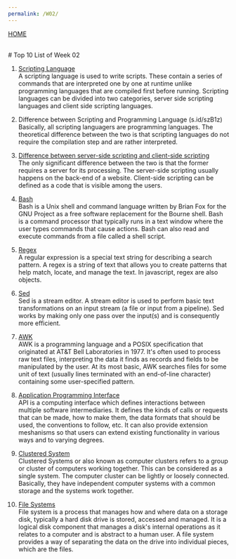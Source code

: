 ```yaml
---
permalink: /W02/
---
```

[HOME](../)

<br>
# Top 10 List of Week 02

1. [Scripting Language](https://www.dummies.com/programming/macintosh/what-is-scripting-anyway/)<br>
A scripting language is used to write scripts.
These contain a series of commands that are interpreted one by one at runtime unlike programming languages that are compiled first before running.
Scripting languages can be divided into two categories, server side scripting languages and client side scripting languages.

2. Difference between Scripting and Programming Language (s.id/szB1z)<br>
Basically, all scripting languagers are programming languages.
The theoretical difference between the two is that scripting languages do not require the compilation step and are rather interpreted.

3. [Difference between server-side scripting and client-side scripting](s.id/szBpq)<br>
The only significant difference between the two is that the former requires a server for its processing.
The server-side scripting usually happens on the back-end of a website.
Client-side scripting can be defined as a code that is visible among the users.

4. [Bash](https://opensource.com/resources/what-bash)<br>
Bash is a Unix shell and command language written by Brian Fox for the GNU Project as a free software replacement for the Bourne shell.
Bash is a command processor that typically runs in a text window where the user types commands that cause actions.
Bash can also read and execute commands from a file called a shell script.

5. [Regex](https://www.computerhope.com/jargon/r/regex.html)<br>
A regular expression is a special text string for describing a search pattern. 
A regex is a string of text that allows you to create patterns that help match, locate, and manage the text.
In javascript, regex are also objects.

6. [Sed](https://www.geeksforgeeks.org/sed-command-in-linux-unix-with-examples/)<br>
Sed is a stream editor.
A stream editor is used to perform basic text transformations on an input stream (a file or input from a pipeline).
Sed works by making only one pass over the input(s) and is consequently more efficient.

7. [AWK](https://www/geeksforgeeks.org/awk-command-unixlinux-examples/)<br>
AWK is a programming language and a POSIX specification that originated at AT&T Bell Laboratories in 1977.
It's often used to process raw text files, interpreting the data it finds as records and fields to be manipulated by the user.
At its most basic, AWK searches files for some unit of text (usually lines terminated with an end-of-line character) containing some user-specified pattern.

8. [Application Programming Interface](https://www.howtogeek.com/343877/what-is-an-api/)<br>
API is a computing interface which defines interactions between multiple software intermediaries.
It defines the kinds of calls or requests that can be made, how to make them, the data formats that should be used, the conventions to follow, etc.
It can also provide extension meshanisms so that users can extend existing functionality in various ways and to varying degrees.

9. [Clustered System](https://www.etegro.com/cluster-systems/)<br>
Clustered Systems or also known as computer clusters refers to a group or cluster of computers working together.
This can be considered as a single system.
The computer cluster can be lightly or loosely connected.
Basically, they have independent computer systems with a common storage and the systems work together.


10. [File Systems](https://www.ufsexplorer.com/articles/file-systems-basics.php)<br>
File system is a process that manages how and where data on a storage disk, typically a hard disk drive is stored, accessed and managed.
It is a logical disk component that manages a disk's internal operations as it relates to a computer and is abstract to a human user.
A file system provides a way of separating the data on the drive into individual pieces, which are the files.
